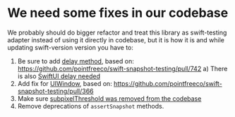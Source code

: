 # We need some fixes in our codebase

We probably should do bigger refactor and treat this library as swift-testing adapter instead of using it directly in codebase, but it is how it is and while
updating swift-version version you have to:
1. Be sure to add [delay method](https://github.com/allegro-internal/buyers-app-ios/pull/14344/files), based on: https://github.com/pointfreeco/swift-snapshot-testing/pull/742
  a) There is also [SwiftUI delay needed](https://github.com/allegro-internal/buyers-app-ios/pull/14494/files)
2. Add fix for [UIWindow](https://github.com/Alle-Apple-Pie/swift-snapshot-testing/commit/958b7d5bb51440fa5bfd9d7e4aeff9e5213d4da3), based on: https://github.com/pointfreeco/swift-snapshot-testing/pull/366
3. Make sure [subpixelThreshold was removed from the codebase](https://github.com/Alle-Apple-Pie/swift-snapshot-testing/commit/2152e0947997945cadc797f3374fbece0cef93ad)
4. Remove deprecations of `assertSnapshot` methods. 
